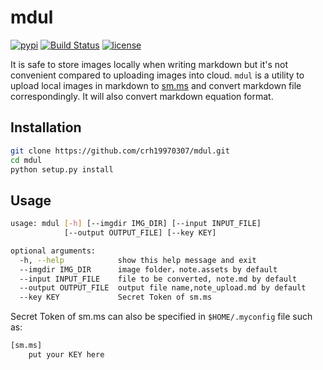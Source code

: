 # mdul

[![pypi](https://img.shields.io/pypi/v/mdul.svg?style=flat)](pypi_mdul)
[![Build Status](https://travis-ci.org/crh19970307/mdul.svg?branch=master)](https://travis-ci.org/crh19970307/mdul)
[![license](https://img.shields.io/github/license/crh19970307/mdul.svg?maxAge=86400)](LICENSE)

It is safe to store images locally when writing markdown but it's not convenient compared to uploading images into cloud. `mdul` is a utility to upload local images in markdown to [sm.ms](https://sm.ms) and convert markdown file correspondingly. It will also convert markdown equation format. 

## Installation

```bash
git clone https://github.com/crh19970307/mdul.git
cd mdul
python setup.py install
```

## Usage

```bash
usage: mdul [-h] [--imgdir IMG_DIR] [--input INPUT_FILE]
            [--output OUTPUT_FILE] [--key KEY]

optional arguments:
  -h, --help            show this help message and exit
  --imgdir IMG_DIR      image folder，note.assets by default
  --input INPUT_FILE    file to be converted, note.md by default
  --output OUTPUT_FILE  output file name,note_upload.md by default
  --key KEY             Secret Token of sm.ms
```

Secret Token of sm.ms can also be specified in `$HOME/.myconfig` file such as:

```bash
[sm.ms]
    put your KEY here
```
